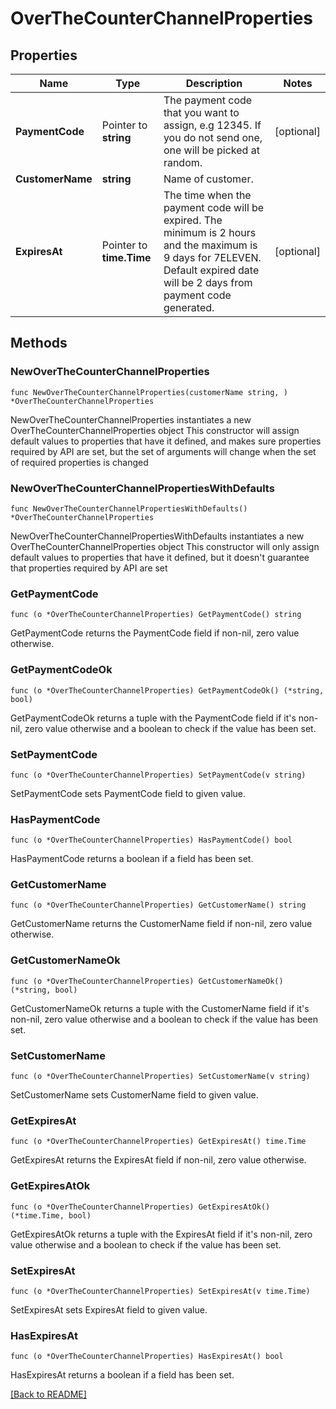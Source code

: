 # OverTheCounterChannelProperties

## Properties

Name | Type | Description | Notes
------------ | ------------- | ------------- | -------------
**PaymentCode** | Pointer to **string** | The payment code that you want to assign, e.g 12345. If you do not send one, one will be picked at random. | [optional] 
**CustomerName** | **string** | Name of customer. | 
**ExpiresAt** | Pointer to **time.Time** | The time when the payment code will be expired. The minimum is 2 hours and the maximum is 9 days for 7ELEVEN. Default expired date will be 2 days from payment code generated. | [optional] 

## Methods

### NewOverTheCounterChannelProperties

`func NewOverTheCounterChannelProperties(customerName string, ) *OverTheCounterChannelProperties`

NewOverTheCounterChannelProperties instantiates a new OverTheCounterChannelProperties object
This constructor will assign default values to properties that have it defined,
and makes sure properties required by API are set, but the set of arguments
will change when the set of required properties is changed

### NewOverTheCounterChannelPropertiesWithDefaults

`func NewOverTheCounterChannelPropertiesWithDefaults() *OverTheCounterChannelProperties`

NewOverTheCounterChannelPropertiesWithDefaults instantiates a new OverTheCounterChannelProperties object
This constructor will only assign default values to properties that have it defined,
but it doesn't guarantee that properties required by API are set

### GetPaymentCode

`func (o *OverTheCounterChannelProperties) GetPaymentCode() string`

GetPaymentCode returns the PaymentCode field if non-nil, zero value otherwise.

### GetPaymentCodeOk

`func (o *OverTheCounterChannelProperties) GetPaymentCodeOk() (*string, bool)`

GetPaymentCodeOk returns a tuple with the PaymentCode field if it's non-nil, zero value otherwise
and a boolean to check if the value has been set.

### SetPaymentCode

`func (o *OverTheCounterChannelProperties) SetPaymentCode(v string)`

SetPaymentCode sets PaymentCode field to given value.

### HasPaymentCode

`func (o *OverTheCounterChannelProperties) HasPaymentCode() bool`

HasPaymentCode returns a boolean if a field has been set.

### GetCustomerName

`func (o *OverTheCounterChannelProperties) GetCustomerName() string`

GetCustomerName returns the CustomerName field if non-nil, zero value otherwise.

### GetCustomerNameOk

`func (o *OverTheCounterChannelProperties) GetCustomerNameOk() (*string, bool)`

GetCustomerNameOk returns a tuple with the CustomerName field if it's non-nil, zero value otherwise
and a boolean to check if the value has been set.

### SetCustomerName

`func (o *OverTheCounterChannelProperties) SetCustomerName(v string)`

SetCustomerName sets CustomerName field to given value.


### GetExpiresAt

`func (o *OverTheCounterChannelProperties) GetExpiresAt() time.Time`

GetExpiresAt returns the ExpiresAt field if non-nil, zero value otherwise.

### GetExpiresAtOk

`func (o *OverTheCounterChannelProperties) GetExpiresAtOk() (*time.Time, bool)`

GetExpiresAtOk returns a tuple with the ExpiresAt field if it's non-nil, zero value otherwise
and a boolean to check if the value has been set.

### SetExpiresAt

`func (o *OverTheCounterChannelProperties) SetExpiresAt(v time.Time)`

SetExpiresAt sets ExpiresAt field to given value.

### HasExpiresAt

`func (o *OverTheCounterChannelProperties) HasExpiresAt() bool`

HasExpiresAt returns a boolean if a field has been set.


[[Back to README]](../../README.md)


